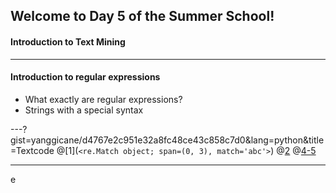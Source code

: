 ## Welcome to Day 5 of the Summer School!
#### Introduction to Text Mining
---

#### Introduction to regular expressions
- What exactly are regular expressions?
- Strings with a special syntax

---?gist=yanggicane/d4767e2c951e32a8fc48ce43c858c7d0&lang=python&title=Textcode
@[1](`<re.Match object; span=(0, 3), match='abc'>`)
@[2](match..)
@[4-5](match)

---
<!-- page_number: true -->
e
